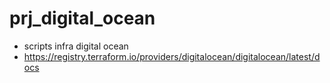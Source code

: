 # prj_digital_ocean
- scripts infra digital ocean
- https://registry.terraform.io/providers/digitalocean/digitalocean/latest/docs
